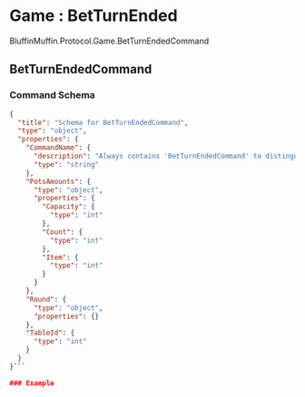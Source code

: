 # Game : BetTurnEnded

BluffinMuffin.Protocol.Game.BetTurnEndedCommand

## BetTurnEndedCommand

### Command Schema

```json
{
  "title": "Schema for BetTurnEndedCommand",
  "type": "object",
  "properties": {
    "CommandName": {
      "description": "Always contains 'BetTurnEndedCommand' to distinguish the command from others.",
      "type": "string"
    },
    "PotsAmounts": {
      "type": "object",
      "properties": {
        "Capacity": {
          "type": "int"
        },
        "Count": {
          "type": "int"
        },
        "Item": {
          "type": "int"
        }
      }
    },
    "Round": {
      "type": "object",
      "properties": {}
    },
    "TableId": {
      "type": "int"
    }
  }
}```

### Example

